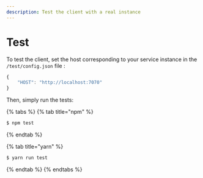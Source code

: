 ```yaml
---
description: Test the client with a real instance
---
```


# Test

To test the client, set the host corresponding to your service instance in the `/test/config.json` file :

```javascript
{
    "HOST": "http://localhost:7070"
}
```

Then, simply run the tests:

{% tabs %}
{% tab title="npm" %}
```bash
$ npm test
```
{% endtab %}

{% tab title="yarn" %}
```bash
$ yarn run test
```
{% endtab %}
{% endtabs %}

